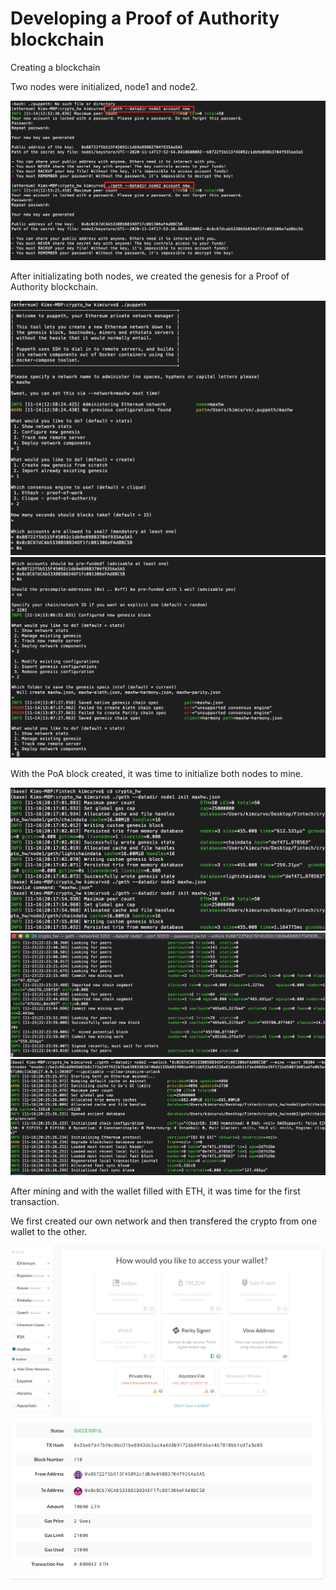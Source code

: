 # Developing a Proof of Authority blockchain 

Creating a blockchain 

Two nodes were initialized, node1 and node2. 

![screen1.png](screen1.png)

After initializating both nodes, we created the genesis for a Proof of Authority blockchain. 

![screen2.png](screen2.png)
![screen3.png](screen3.png)

With the PoA block created, it was time to initialize both nodes to mine. 

![screen4.png](screen4.png)
![screen5.png](screen5.png)
![screen6.png](screen6.png)

After mining and with the wallet filled with ETH, it was time for the first transaction. 

We first created our own network and then transfered the crypto from one wallet to the other. 

![screen7.png](screen7.png)
![screen8.png](screen8.png)



